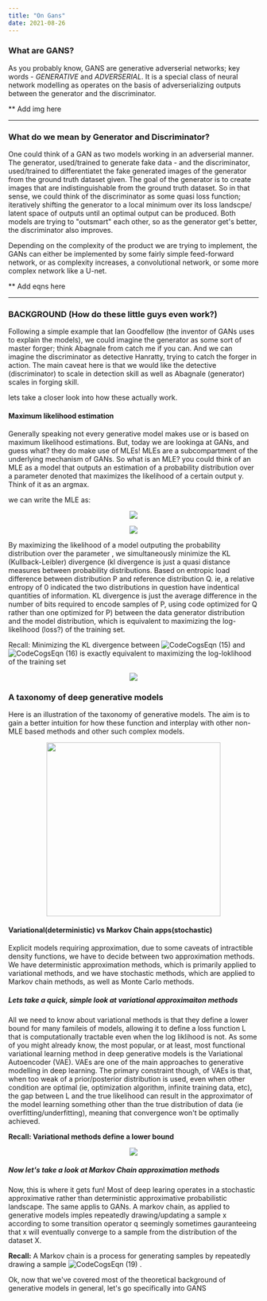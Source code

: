 ```yaml
---
title: "On Gans"
date: 2021-08-26
---
```


### What are GANS?
As you probably know, GANS are generative adverserial networks; key words - *GENERATIVE* and *ADVERSERIAL*.
It is a special class of neural network modelling as operates on the basis of adverserializing outputs between the generator and the discriminator.

** Add img here

---
### What do we mean by Generator and Discriminator?
One could think of a GAN as two models working in an adverserial manner. The generator, used/trained to generate fake data - and the discriminator, used/trained to differentiatet the fake generated images of the generator from the ground truth dataset given.
The goal of the generator is to create images that are indistinguishable from the ground truth dataset. So in that sense, we could think of the discriminator as some quasi loss function; iteratively shifting the generator to a local minimum over its loss landscpe/ latent space of outputs until an optimal output can be produced.
Both models are trying to "outsmart" each other, so as the generator get's better, the discriminator also improves. 

Depending on the complexity of the product we are trying to implement, the GANs can either be implemented by some fairly simple feed-forward network, or as complexity increases, a convolutional network, or some more complex network like a U-net.

** Add eqns here

---
### BACKGROUND (How do these little guys even work?)
Following a simple example that Ian Goodfellow (the inventor of GANs uses to explain the models), we could imagine the generator as some sort  of master forger; think Abagnale from catch me if you can. And we can imagine the discriminator as detective Hanratty, trying to catch the forger in action. The main caveat here is that we would like the detective (discriminator) to scale in detection skill as well as Abagnale (generator) scales in forging skill.

lets take a closer look into how these actually work.

#### Maximum likelihood estimation
Generally speaking not every generative model makes use or is based on maximum likelihood estimations. But, today we are lookinga at GANs, and guess what? they do make use of MLEs! 
MLEs are a subcompartment of the underlying mechanism of GANs. So what is an MLE? you could think of an MLE as a model that outputs an estimation of a probability distribution over a parameter denoted  that maximizes the likelihood of a certain output y.
Think of it as an argmax.

we can write the MLE as:

<p align="center">
    <img src="https://user-images.githubusercontent.com/73560826/195940211-04647c3f-fa17-4917-a643-cb2d5bf21520.svg">
</p>

<p align="center">
    <img src="https://user-images.githubusercontent.com/73560826/195940428-f81b9b2e-2170-49c8-b994-fb11920eb408.svg">
</p>

By maximizing the likelihood of a model outputing the probability distribution over the parameter  , we simultaneously minimize the KL (Kullback-Leibler) divergence (kl divergence is just a quasi distance measures between probability distributions. Based on entropic load difference between distribution P and reference distribution Q. ie, a relative entropy of 0 indicated the two distributions in question have indentical quantities of information. KL divergence is just the average difference in the number of bits required to encode samples of P, using code optimized for Q rather than one optimized for P) between the data generator distribution and the model distribution, which is equivalent to maximizing the log-likelihood (loss?) of the training set.

Recall: Minimizing the KL divergence between ![CodeCogsEqn (15)](https://user-images.githubusercontent.com/73560826/195943972-f12493d3-85b1-4ae6-95b1-c503b0c99624.svg)
 and ![CodeCogsEqn (16)](https://user-images.githubusercontent.com/73560826/195943989-ed833e6f-7ce3-42f5-8686-75d3cfb68258.svg)
 is exactly equivalent to maximizing the log-loklihood of the training set
 
 <p align="center">
    <img src="https://user-images.githubusercontent.com/73560826/195944062-10c3182f-fb9e-4661-abc9-224f219c7445.svg">
</p>


### A taxonomy of deep generative models
Here is an illustration of the taxonomy of generative models. The aim is to gain a better intuition for how these function and interplay with other non-MLE based methods and other such complex models.


<p align="center">
    <img width="350" src="https://user-images.githubusercontent.com/73560826/195944577-b3b76ccd-5d50-4f96-83c6-44c5f5571025.png">
</p>

#### Variational(deterministic) vs Markov Chain apps(stochastic)

Explicit models requiring approximation, due to some caveats of intractible density functions, we have to decide between two approximation methods. We have deterministic approximation methods, which is primarily applied to variational methods, and we have stochastic methods, which are applied to Markov chain methods, as well as Monte Carlo methods.

##### Lets take a quick, simple look at variational approximaiton methods

All we need to know about variational methods is that they define a lower bound for many famileis of models, allowing it to define a loss function L that is computationally tractable even when the log liklihood is not. As some of you might already know, the most popular, or at least, most functional variational learning method in deep generative models is the Variational Autoencoder (VAE). VAEs are one of the main approaches to generative modelling in deep learning. The primary constraint though, of VAEs is that, when too weak of a prior/posterior distribution is used, even when other condition are optimal (ie, optimization algorithm, infinite training data, etc), the gap between L and the true likelihood can result in the approximator of the model learning something other than the true distribution of data (ie overfitting/underfitting), meaning that convergence won't be optimally achieved.

**Recall: Variational methods define a lower bound**
 <p align="center">
    <img src="https://user-images.githubusercontent.com/73560826/195946178-b6f24a42-8728-4835-b729-97b38f297dcb.svg">
</p>


##### Now let's take a look at Markov Chain approximation methods
Now, this is where it gets fun! Most of deep learing operates in a stochastic approximative rather than deterministic approximative probabilistic landscape. The same applis to GANs. A markov chain, as applied to generative models imples repeatedly drawing/updating a sample x according to some transition operator q seemingly sometimes gauranteeing that x will eventually converge to a sample from the distribution of the dataset X.

**Recall:** A Markov chain is a process for generating samples by repeatedly drawing a sample ![CodeCogsEqn (19)](https://user-images.githubusercontent.com/73560826/195947003-d5679097-5d8f-4fd6-a2df-e06a3ec18195.svg) .


Ok, now that we've covered most of the theoretical background of generative models in general, let's go specifically into GANS



